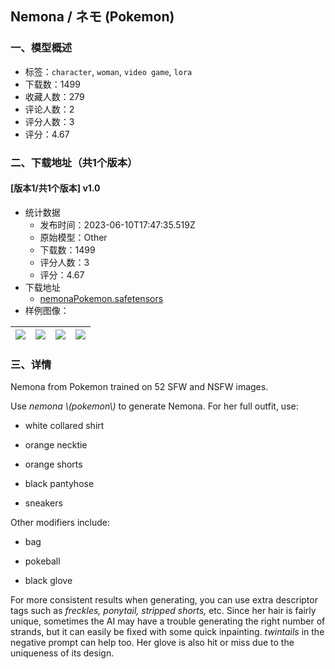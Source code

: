 ## Nemona / ネモ (Pokemon)
### 一、模型概述

- 标签：`character`, `woman`, `video game`, `lora`
- 下载数：1499
- 收藏人数：279
- 评论人数：2
- 评分人数：3
- 评分：4.67

### 二、下载地址（共1个版本）

#### [版本1/共1个版本] v1.0

- 统计数据
  - 发布时间：2023-06-10T17:47:35.519Z
  - 原始模型：Other
  - 下载数：1499
  - 评分人数：3
  - 评分：4.67
- 下载地址
  - [nemonaPokemon.safetensors](https://civitai.com/api/download/models/32162)
- 样例图像：

| <img src="https://image.civitai.com/xG1nkqKTMzGDvpLrqFT7WA/ac816263-1dc7-47b3-8e03-4340050ee300/width=450/366226.jpeg" /> | <img src="https://image.civitai.com/xG1nkqKTMzGDvpLrqFT7WA/0d3d5ffc-9642-4abc-0958-b05fc830f100/width=450/366231.jpeg" /> | <img src="https://image.civitai.com/xG1nkqKTMzGDvpLrqFT7WA/7efc8b31-3f45-47c1-d2d6-8148d24ef400/width=450/366230.jpeg" /> | <img src="https://image.civitai.com/xG1nkqKTMzGDvpLrqFT7WA/299e4261-01cc-4468-e2a5-050355216a00/width=450/366229.jpeg" /> |
| ---- | ---- | ---- | ---- |


### 三、详情
<p>Nemona from Pokemon trained on 52 SFW and NSFW images.</p><p></p><p>Use <em>nemona \(pokemon\)</em> to generate Nemona. For her full outfit, use:</p><ul><li><p>white collared shirt</p></li><li><p>orange necktie</p></li><li><p>orange shorts</p></li><li><p>black pantyhose</p></li><li><p>sneakers</p></li></ul><p>Other modifiers include:</p><ul><li><p>bag</p></li><li><p>pokeball</p></li><li><p>black glove</p><p></p></li></ul><p>For more consistent results when generating, you can use extra descriptor tags such as <em>freckles, ponytail, stripped shorts, </em>etc. Since her hair is fairly unique, sometimes the AI may have a trouble generating the right number of strands, but it can easily be fixed with some quick inpainting. <em>twintails</em> in the negative prompt can help too. Her glove is also hit or miss due to the uniqueness of its design.</p>